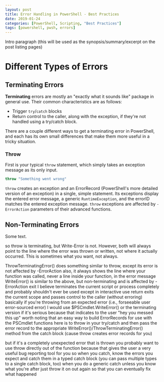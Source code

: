 ```yaml
---
layout: post
title: Error Handling in PowerShell - Best Practices
date: 2019-01-24
categories: [PowerShell, Scripting, "Best Practices"]
tags: [powershell, pwsh, errors]
---
```


Intro paragraph (this will be used as the synopsis/summary/excerpt on the post listing pages)

# Different Types of Errors

## Terminating Errors

**Terminating** errors are mostly an "exactly what it sounds like" package in general use.
Their common characteristics are as follows:

* Trigger `try`/`catch` blocks
* Return control to the caller, along with the exception, if they're not handled using a try/catch block.

There are a couple different ways to get a terminating error in PowerShell, and each has its own
small differences that make them more useful in a tricky situation.

### Throw

First is your typical `throw` statement, which simply takes an exception message as its only input.

```powershell
throw "Something went wrong"
```

`throw` creates an exception and an ErrorRecord (PowerShell's more detailed version of an exception)
in a single, simple statement.
Its exceptions display the entered error message, a generic `RuntimeException`, and the errorID
matches the entered exception message.
`throw` exceptions are affected by `-ErrorAction` parameters of their advanced functions.

## Non-Terminating Errors


Some text.

so throw is terminating, but Write-Error is not. However, both will always point to the line where the error was thrown or written, not where it actually occurred. This is sometimes what you want, not always.

ThrowTerminatingError() does something similar to throw, except its error is not affected by -ErrorAction
also, it always shows the line where your function was called, never a line inside your function, in the error message
WriteError() is similar to the above, but non-terminating and is affected by -ErrorAction
exit I believe terminates the current script or process completely and probably shouldn't ever be used except in interactive use
return exits the current scope and passes control to the caller
(without erroring)
basically if you're throwing from an expected error
(i.e., forseeable user error-sourced error)
I would use $PSCmdlet.WriteError() or the terminating version if it's serious
because that indicates to the user "hey you messed this up"
worth noting that an easy way to build ErrorRecords for use with the PSCmdlet functions here is to throw in your try/catch and then pass the error record to the appropriate WriteError()/ThrowTerminatingError() method
from the catch block
(cause throw creates error records for you)

but if it's a completely unexpected error that is thrown you probably want to use throw directly out of the function
because that gives the user a very useful bug reporting tool for you
so when you catch, know the errors you expect and catch them in a typed catch block
(you can pass multiple types to a single catch block, too)
when you do a generic catch unless you know what you're after just throw it on out again so that you can eventually fix what happened
